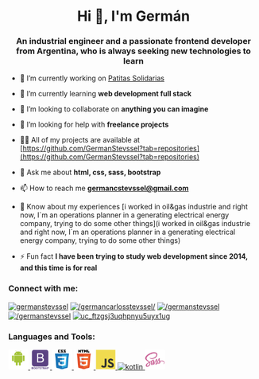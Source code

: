 <h1 align="center">Hi 👋, I'm Germán</h1>
<h3 align="center">An industrial engineer and a passionate frontend developer from Argentina, who is always seeking new technologies to learn</h3>

- 🔭 I’m currently working on [Patitas Solidarias](https://patitas-solidarias.000webhostapp.com/)

- 🌱 I’m currently learning **web development full stack**

- 👯 I’m looking to collaborate on **anything you can imagine**

- 🤝 I’m looking for help with **freelance projects**

- 👨‍💻 All of my projects are available at [https://github.com/GermanStevssel?tab=repositories](https://github.com/GermanStevssel?tab=repositories)

- 💬 Ask me about **html, css, sass, bootstrap**

- 📫 How to reach me **germancstevssel@gmail.com**

- 📄 Know about my experiences [i worked in oil&gas industrie and right now, I´m an operations planner in a generating electrical energy company, trying to do some other things](i worked in oil&gas industrie and right now, I´m an operations planner in a generating electrical energy company, trying to do some other things)

- ⚡ Fun fact **I have been trying to study web development since 2014, and this time is for real**

<h3 align="left">Connect with me:</h3>
<p align="left">
<a href="https://codepen.io/germanstevssel" target="blank"><img align="center" src="https://raw.githubusercontent.com/rahuldkjain/github-profile-readme-generator/master/src/images/icons/Social/codepen.svg" alt="germanstevssel" height="30" width="40" /></a>
<a href="https://linkedin.com/in//germancarlosstevssel/" target="blank"><img align="center" src="https://raw.githubusercontent.com/rahuldkjain/github-profile-readme-generator/master/src/images/icons/Social/linked-in-alt.svg" alt="/germancarlosstevssel/" height="30" width="40" /></a>
<a href="https://fb.com//germanstevssel" target="blank"><img align="center" src="https://raw.githubusercontent.com/rahuldkjain/github-profile-readme-generator/master/src/images/icons/Social/facebook.svg" alt="/germanstevssel" height="30" width="40" /></a>
<a href="https://instagram.com//germanstevssel" target="blank"><img align="center" src="https://raw.githubusercontent.com/rahuldkjain/github-profile-readme-generator/master/src/images/icons/Social/instagram.svg" alt="/germanstevssel" height="30" width="40" /></a>
<a href="https://www.youtube.com/c/uc_ftzgsj3uqhpnyu5uyx1ug" target="blank"><img align="center" src="https://raw.githubusercontent.com/rahuldkjain/github-profile-readme-generator/master/src/images/icons/Social/youtube.svg" alt="uc_ftzgsj3uqhpnyu5uyx1ug" height="30" width="40" /></a>
</p>

<h3 align="left">Languages and Tools:</h3>
<p align="left"> <a href="https://developer.android.com" target="_blank"> <img src="https://raw.githubusercontent.com/devicons/devicon/master/icons/android/android-original-wordmark.svg" alt="android" width="40" height="40"/> </a> <a href="https://getbootstrap.com" target="_blank"> <img src="https://raw.githubusercontent.com/devicons/devicon/master/icons/bootstrap/bootstrap-plain-wordmark.svg" alt="bootstrap" width="40" height="40"/> </a> <a href="https://www.w3schools.com/css/" target="_blank"> <img src="https://raw.githubusercontent.com/devicons/devicon/master/icons/css3/css3-original-wordmark.svg" alt="css3" width="40" height="40"/> </a> <a href="https://www.w3.org/html/" target="_blank"> <img src="https://raw.githubusercontent.com/devicons/devicon/master/icons/html5/html5-original-wordmark.svg" alt="html5" width="40" height="40"/> </a> <a href="https://developer.mozilla.org/en-US/docs/Web/JavaScript" target="_blank"> <img src="https://raw.githubusercontent.com/devicons/devicon/master/icons/javascript/javascript-original.svg" alt="javascript" width="40" height="40"/> </a> <a href="https://kotlinlang.org" target="_blank"> <img src="https://www.vectorlogo.zone/logos/kotlinlang/kotlinlang-icon.svg" alt="kotlin" width="40" height="40"/> </a> <a href="https://sass-lang.com" target="_blank"> <img src="https://raw.githubusercontent.com/devicons/devicon/master/icons/sass/sass-original.svg" alt="sass" width="40" height="40"/> </a> </p>

